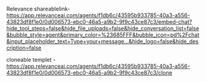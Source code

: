 Relevance
shareablelink- https://app.relevanceai.com/agents/f1db6c/43595b933785-40a3-a556-43823df8f1e0/0d006573-ebc0-46a5-a9b2-9f9c43ce87c3/embed-chat?hide_tool_steps=false&hide_file_uploads=false&hide_conversation_list=false&bubble_style=agent&primary_color=%23685FFF&bubble_icon=pd%2Fchat&input_placeholder_text=Type+your+message...&hide_logo=false&hide_description=false

cloneable templet - https://app.relevanceai.com/agents/f1db6c/43595b933785-40a3-a556-43823df8f1e0/0d006573-ebc0-46a5-a9b2-9f9c43ce87c3/clone
